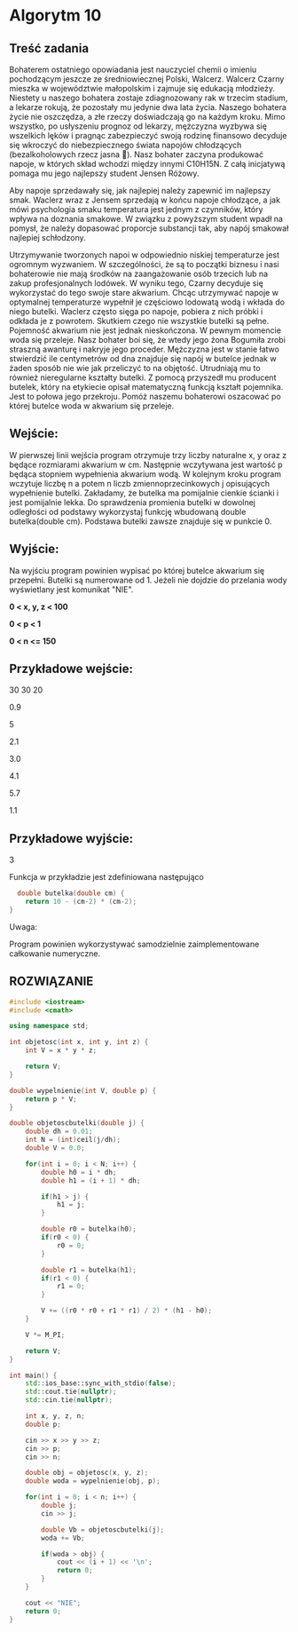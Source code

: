 # Algorytm 10

## Treść zadania
Bohaterem ostatniego opowiadania jest nauczyciel chemii o imieniu pochodzącym jeszcze ze średniowiecznej Polski, Walcerz. Walcerz Czarny mieszka w województwie małopolskim i zajmuje się edukacją młodzieży. Niestety u naszego bohatera zostaje zdiagnozowany rak w trzecim stadium, a lekarze rokują, że pozostały mu jedynie dwa lata życia. Naszego bohatera życie nie oszczędza, a złe rzeczy doświadczają go na każdym kroku. Mimo wszystko, po usłyszeniu prognoz od lekarzy, mężczyzna wyzbywa się wszelkich lęków i pragnąc zabezpieczyć swoją rodzinę finansowo decyduje się wkroczyć do niebezpiecznego świata napojów chłodzących (bezalkoholowych rzecz jasna 🙂). Nasz bohater zaczyna produkować napoje, w których skład wchodzi między innymi C10H15N. Z całą inicjatywą pomaga mu jego najlepszy student Jensen Różowy.


Aby napoje sprzedawały się, jak najlepiej należy zapewnić im najlepszy smak. Waclerz wraz z Jensem sprzedają w końcu napoje chłodzące, a jak mówi psychologia smaku temperatura jest jednym z czynników, który wpływa na doznania smakowe. W związku z powyższym student wpadł na pomysł, że należy dopasować proporcje substancji tak, aby napój smakował najlepiej schłodzony.


Utrzymywanie tworzonych napoi w odpowiednio niskiej temperaturze jest ogromnym wyzwaniem. W szczególności, że są to początki biznesu i nasi bohaterowie nie mają środków na zaangażowanie osób trzecich lub na zakup profesjonalnych lodówek. W wyniku tego, Czarny decyduje się wykorzystać do tego swoje stare akwarium. Chcąc utrzymywać napoje w optymalnej temperaturze wypełnił je częściowo lodowatą wodą i wkłada do niego butelki. Waclerz często sięga po napoje, pobiera z nich próbki i odkłada je z powrotem. Skutkiem czego nie wszystkie butelki są pełne. Pojemność akwarium nie jest jednak nieskończona. W pewnym momencie woda się przeleje. Nasz bohater boi się, że wtedy jego żona Bogumiła zrobi straszną awanturę i nakryje jego proceder. Mężczyzna jest w stanie łatwo stwierdzić ile centymetrów od dna znajduje się napój w butelce jednak w żaden sposób nie wie jak przeliczyć to na objętość. Utrudniają mu to również nieregularne kształty butelki. Z pomocą przyszedł mu producent butelek, który na etykiecie opisał matematyczną funkcją kształt pojemnika. Jest to połowa jego przekroju. Pomóż naszemu bohaterowi oszacować po której butelce woda w akwarium się przeleje.


## Wejście:
W pierwszej linii wejścia program otrzymuje trzy liczby naturalne x, y oraz z będące rozmiarami akwarium w cm. Następnie wczytywana jest wartość p będąca stopniem wypełnienia akwarium wodą. W kolejnym kroku program wczytuje liczbę n a potem n liczb zmiennoprzecinkowych j opisujących wypełnienie butelki. Zakładamy, że butelka ma pomijalnie cienkie ścianki i jest pomijalnie lekka. Do sprawdzenia promienia butelki w dowolnej odległości od podstawy wykorzystaj funkcję wbudowaną double butelka(double cm). Podstawa butelki zawsze znajduje się w punkcie 0.

## Wyjście:
Na wyjściu program powinien wypisać po której butelce akwarium się przepełni. Butelki są numerowane od 1. Jeżeli nie dojdzie do przelania wody wyświetlany jest komunikat "NIE".


**0 < x, y, z < 100**


**0 < p < 1**


**0 < n <= 150**


## Przykładowe wejście:
30 30 20


0.9


5


2.1


3.0


4.1


5.7


1.1


## Przykładowe wyjście:


3




Funkcja w przykładzie jest zdefiniowana następująco
```cpp
  double butelka(double cm) {
	return 10 - (cm-2) * (cm-2);
}
```
Uwaga:


Program powinien wykorzystywać samodzielnie zaimplementowane całkowanie numeryczne.


## ROZWIĄZANIE
```cpp
#include <iostream>
#include <cmath>

using namespace std;

int objetosc(int x, int y, int z) {
    int V = x * y * z;

    return V;
}

double wypelnienie(int V, double p) {
    return p * V;
}

double objetoscbutelki(double j) {
    double dh = 0.01;
    int N = (int)ceil(j/dh);
    double V = 0.0;

    for(int i = 0; i < N; i++) {
        double h0 = i * dh;
        double h1 = (i + 1) * dh;

        if(h1 > j) {
            h1 = j;
        }

        double r0 = butelka(h0);
        if(r0 < 0) {
            r0 = 0;
        }

        double r1 = butelka(h1);
        if(r1 < 0) {
            r1 = 0;
        }

        V += ((r0 * r0 + r1 * r1) / 2) * (h1 - h0);
    }

    V *= M_PI;

    return V;
}

int main() {
    std::ios_base::sync_with_stdio(false);
    std::cout.tie(nullptr);
    std::cin.tie(nullptr);

    int x, y, z, n;
    double p;

    cin >> x >> y >> z;
    cin >> p;
    cin >> n;

    double obj = objetosc(x, y, z);
    double woda = wypelnienie(obj, p);

    for(int i = 0; i < n; i++) {
        double j;
        cin >> j;

        double Vb = objetoscbutelki(j);
        woda += Vb;

        if(woda > obj) {
            cout << (i + 1) << '\n';
            return 0;
        }
    }

    cout << "NIE";
    return 0;
}
```

